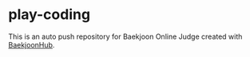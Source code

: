 # play-coding
This is an auto push repository for Baekjoon Online Judge created with [BaekjoonHub](https://github.com/BaekjoonHub/BaekjoonHub).
